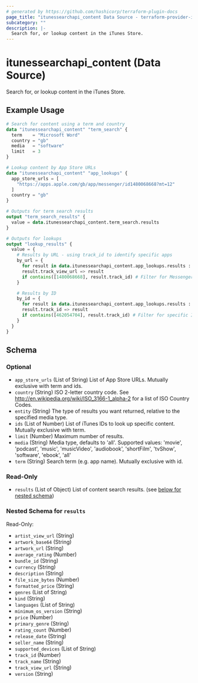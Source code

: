 ```yaml
---
# generated by https://github.com/hashicorp/terraform-plugin-docs
page_title: "itunessearchapi_content Data Source - terraform-provider-itunessearchapi"
subcategory: ""
description: |-
  Search for, or lookup content in the iTunes Store.
---
```


# itunessearchapi_content (Data Source)

Search for, or lookup content in the iTunes Store.

## Example Usage

```terraform
# Search for content using a term and country
data "itunessearchapi_content" "term_search" {
  term    = "Microsoft Word"
  country = "gb"
  media   = "software"
  limit   = 3
}

# Lookup content by App Store URLs
data "itunessearchapi_content" "app_lookups" {
  app_store_urls = [
    "https://apps.apple.com/gb/app/messenger/id1480068668?mt=12"
  ]
  country = "gb"
}

# Outputs for term search results
output "term_search_results" {
  value = data.itunessearchapi_content.term_search.results
}

# Outputs for lookups
output "lookup_results" {
  value = {
    # Results by URL - using track_id to identify specific apps
    by_url = {
      for result in data.itunessearchapi_content.app_lookups.results :
      result.track_view_url => result
      if contains([1480068668], result.track_id) # Filter for Messenger app
    }

    # Results by ID
    by_id = {
      for result in data.itunessearchapi_content.app_lookups.results :
      result.track_id => result
      if contains([462054704], result.track_id) # Filter for specific ID
    }
  }
}
```

<!-- schema generated by tfplugindocs -->
## Schema

### Optional

- `app_store_urls` (List of String) List of App Store URLs. Mutually exclusive with term and ids.
- `country` (String) ISO 2-letter country code. See http://en.wikipedia.org/wiki/ISO_3166-1_alpha-2 for a list of ISO Country Codes.
- `entity` (String) The type of results you want returned, relative to the specified media type.
- `ids` (List of Number) List of iTunes IDs to look up specific content. Mutually exclusive with term.
- `limit` (Number) Maximum number of results.
- `media` (String) Media type, defaults to 'all'. Supported values: 'movie', 'podcast', 'music', 'musicVideo', 'audiobook', 'shortFilm', 'tvShow', 'software', 'ebook', 'all'
- `term` (String) Search term (e.g. app name). Mutually exclusive with id.

### Read-Only

- `results` (List of Object) List of content search results. (see [below for nested schema](#nestedatt--results))

<a id="nestedatt--results"></a>
### Nested Schema for `results`

Read-Only:

- `artist_view_url` (String)
- `artwork_base64` (String)
- `artwork_url` (String)
- `average_rating` (Number)
- `bundle_id` (String)
- `currency` (String)
- `description` (String)
- `file_size_bytes` (Number)
- `formatted_price` (String)
- `genres` (List of String)
- `kind` (String)
- `languages` (List of String)
- `minimum_os_version` (String)
- `price` (Number)
- `primary_genre` (String)
- `rating_count` (Number)
- `release_date` (String)
- `seller_name` (String)
- `supported_devices` (List of String)
- `track_id` (Number)
- `track_name` (String)
- `track_view_url` (String)
- `version` (String)
